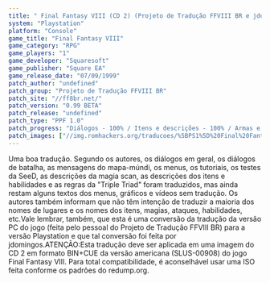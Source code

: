 ```yaml
---
title: " Final Fantasy VIII (CD 2) (Projeto de Tradução FFVIII BR e jdomingos)"
system: "Playstation"
platform: "Console"
game_title: "Final Fantasy VIII"
game_category: "RPG"
game_players: "1"
game_developer: "Squaresoft"
game_publisher: "Square EA"
game_release_date: "07/09/1999"
patch_author: "undefined"
patch_group: "Projeto de Tradução FFVIII BR"
patch_site: "//ff8br.net/"
patch_version: "0.99 BETA"
patch_release: "undefined"
patch_type: "PPF 1.0"
patch_progress: "Diálogos - 100% / Itens e descrições - 100% / Armas e acessórios - 100% / Menus - 100% / Gráficos e cenários - 30% / Vídeos - 0%"
patch_images: ["//img.romhackers.org/traducoes/%5BPS1%5D%20Final%20Fantasy%20VIII%20-%204.jpg","//img.romhackers.org/traducoes/%5BPS1%5D%20Final%20Fantasy%20VIII%20-%205.jpg","//img.romhackers.org/traducoes/%5BPS1%5D%20Final%20Fantasy%20VIII%20-%206.jpg"]
---
```

Uma boa tradução. Segundo os autores, os diálogos em geral, os diálogos de batalha, as mensagens do mapa-múndi, os menus, os tutoriais, os testes da SeeD, as descrições da magia scan, as descrições dos itens e habilidades e as regras da "Triple Triad" foram traduzidos, mas ainda restam alguns textos dos menus, gráficos e vídeos sem tradução. Os autores também informam que não têm intenção de traduzir a maioria dos nomes de lugares e os nomes dos itens, magias, ataques, habilidades, etc.Vale lembrar, também, que esta é uma conversão da tradução da versão PC do jogo (feita pelo pessoal do Projeto de Tradução FFVIII BR) para a versão Playstation e que tal conversão foi feita por jdomingos.ATENÇÃO:Esta tradução deve ser aplicada em uma imagem do CD 2 em formato BIN+CUE da versão americana (SLUS-00908) do jogo Final Fantasy VIII. Para total compatibilidade, é aconselhável usar uma ISO feita conforme os padrões do redump.org.